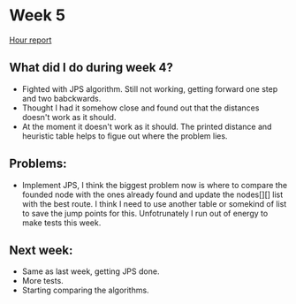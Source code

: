 # Week 5

[Hour report](https://github.com/eevib/Pathfinding_TiRa/blob/main/documentation/hours_reporting.md)

## What did I do during week 4?
* Fighted with JPS algorithm. Still not working, getting forward one step and two babckwards. 
* Thought I had it somehow close and found out that the distances doesn't work as it should. 
* At the moment it doesn't work as it should. The printed distance and heuristic table helps to figue out where the problem lies.

## Problems:
* Implement JPS, I think the biggest problem now is where to compare the founded node with the ones already found and update the nodes[][] list with the best route. I think I need to use another table or somekind of list to save the jump points for this. Unfotrunately I run out of energy to make tests this week. 

## Next week:
* Same as last week, getting JPS done. 
* More tests.
* Starting comparing the algorithms. 
